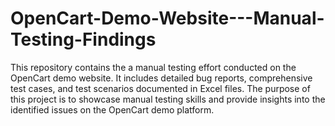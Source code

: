 # OpenCart-Demo-Website---Manual-Testing-Findings
This repository contains the a manual testing effort conducted on the OpenCart demo website. It includes detailed bug reports, comprehensive test cases, and test scenarios documented in Excel files. The purpose of this project is to showcase manual testing skills and provide insights into the identified issues on the OpenCart demo platform.
